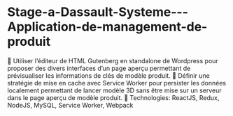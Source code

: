 # Stage-a-Dassault-Systeme---Application-de-management-de-produit
 Utiliser l’éditeur de HTML Gutenberg en standalone de Wordpress
pour proposer des divers interfaces d’un page aperçu permettant de
prévisualiser les informations de clés de modèle produit.
 Définir une stratégie de mise en cache avec Service Worker pour
persister les données localement permettant de lancer modèle 3D
sans être mise sur un serveur dans le page aperçu de modèle produit.
 Technologies: ReactJS, Redux, NodeJS, MySQL, Service Worker,
Webpack
